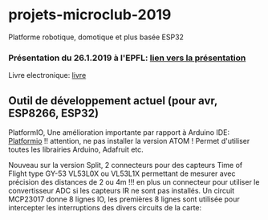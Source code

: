 # projets-microclub-2019
Platforme robotique, domotique et plus basée ESP32

### Présentation du 26.1.2019 à l'EPFL: [lien vers la présentation]

[lien vers la présentation]: https://microclub.ch/wp-content/uploads/2019/01/Project-2019.pdf

[livre]: https://leanpub.com/kolban-ESP32

Livre electronique: [livre]

## Outil de développement actuel (pour avr, ESP8266, ESP32) 

PlatformIO, Une amélioration importante par rapport à Arduino IDE: [Platformio] !! attention, ne pas installer la version ATOM !
Permet d'utiliser toutes les librairies Arduino, Adafruit etc.

[Platformio]: https://code.visualstudio.com/

Nouveau sur la version Split, 2 connecteurs pour des capteurs Time of Flight type  GY-53 VL53L0X ou VL53L1X permettant de mesurer avec précision des distances de 2 ou 4m !!! en plus un connecteur pour utiliser le convertisseur ADC si les capteurs IR ne sont pas installés.
Un circuit MCP23017 donne 8 lignes IO, les premières 8 lignes sont utilisée pour intercepter les interruptions des divers circuits de la carte:

